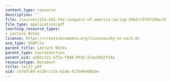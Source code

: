 ```yaml
---
content_type: resource
description: ''
file: /courses/21a-441-the-conquest-of-america-spring-2004/c5fd7c89ec38cc3ab1ab417bd6e601ee_lec17.pdf
file_type: application/pdf
learning_resource_types:
- Lecture Notes
license: https://creativecommons.org/licenses/by-nc-sa/4.0/
ocw_type: OCWFile
parent_title: Lecture Notes
parent_type: CourseSection
parent_uid: e36bc121-b72a-f808-9fd2-57acb852f54a
resourcetype: Document
title: lec17.pdf
uid: c5fd7c89-ec38-cc3a-b1ab-417bd6e601ee
---
```


